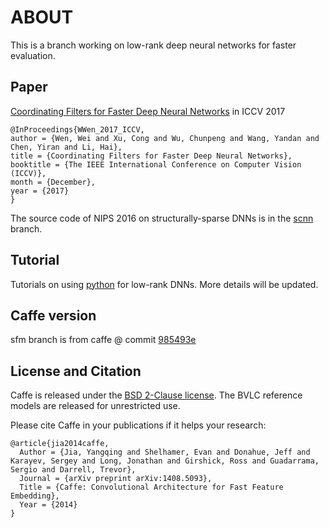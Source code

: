 # ABOUT 

This is a branch working on low-rank deep neural networks for faster evaluation.

## Paper

[Coordinating Filters for Faster Deep Neural Networks](https://arxiv.org/abs/1703.09746) in ICCV 2017
```
@InProceedings{WWen_2017_ICCV,
author = {Wen, Wei and Xu, Cong and Wu, Chunpeng and Wang, Yandan and Chen, Yiran and Li, Hai},
title = {Coordinating Filters for Faster Deep Neural Networks},
booktitle = {The IEEE International Conference on Computer Vision (ICCV)},
month = {December},
year = {2017}
}
```

The source code of NIPS 2016 on structurally-sparse DNNs is in the [scnn](https://github.com/wenwei202/caffe/tree/scnn) branch.

## Tutorial
Tutorials on using [python](/python) for low-rank DNNs.
More details will be updated.

## Caffe version
sfm branch is from caffe @ commit [985493e](https://github.com/BVLC/caffe/tree/985493e9ce3e8b61e06c072a16478e6a74e3aa5a)

## License and Citation

Caffe is released under the [BSD 2-Clause license](https://github.com/BVLC/caffe/blob/master/LICENSE).
The BVLC reference models are released for unrestricted use.

Please cite Caffe in your publications if it helps your research:

    @article{jia2014caffe,
      Author = {Jia, Yangqing and Shelhamer, Evan and Donahue, Jeff and Karayev, Sergey and Long, Jonathan and Girshick, Ross and Guadarrama, Sergio and Darrell, Trevor},
      Journal = {arXiv preprint arXiv:1408.5093},
      Title = {Caffe: Convolutional Architecture for Fast Feature Embedding},
      Year = {2014}
    }
